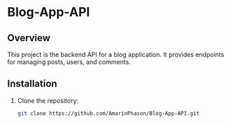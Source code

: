 # Blog-App-API

## Overview

This project is the backend API for a blog application. It provides endpoints for managing posts, users, and comments.

## Installation

1. Clone the repository:
   ```sh
   git clone https://github.com/AmarinPhason/Blog-App-API.git
   ```
